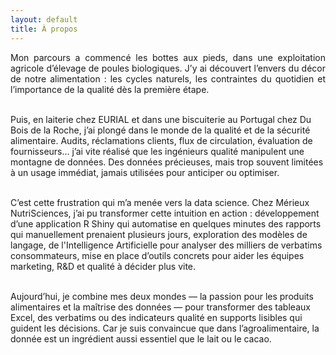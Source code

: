 ```yaml
---
layout: default
title: À propos
---
```


<p style="text-align: justify;">
Mon parcours a commencé les bottes aux pieds, dans une exploitation agricole d’élevage de poules biologiques. J’y ai découvert l’envers du décor de notre alimentation : les cycles naturels, les contraintes du quotidien et l’importance de la qualité dès la première étape.<br><br>

Puis, en laiterie chez EURIAL et dans une biscuiterie au Portugal chez Du Bois de la Roche, j’ai plongé dans le monde de la qualité et de la sécurité alimentaire. Audits, réclamations clients, flux de circulation, évaluation de fournisseurs… j’ai vite réalisé que les ingénieurs qualité manipulent une montagne de données. Des données précieuses, mais trop souvent limitées à un usage immédiat, jamais utilisées pour anticiper ou optimiser.<br><br>

C’est cette frustration qui m’a menée vers la data science. Chez Mérieux NutriSciences, j’ai pu transformer cette intuition en action : développement d’une application R Shiny qui automatise en quelques minutes des rapports qui manuellement prenaient plusieurs jours, exploration des modèles de langage, de l'Intelligence Artificielle pour analyser des milliers de verbatims consommateurs, mise en place d’outils concrets pour aider les équipes marketing, R&D et qualité à décider plus vite.<br><br>

Aujourd’hui, je combine mes deux mondes — la passion pour les produits alimentaires et la maîtrise des données — pour transformer des tableaux Excel, des verbatims ou des indicateurs qualité en supports lisibles qui guident les décisions. Car je suis convaincue que dans l’agroalimentaire, la donnée est un ingrédient aussi essentiel que le lait ou le cacao.
</p>
